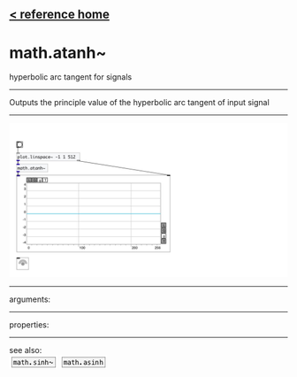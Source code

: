 [< reference home](index.html)
---

# math.atanh~


hyperbolic arc tangent for signals

---

Outputs the principle value of the hyperbolic arc tangent of input signal
<br>


---


![example](examples/math.atanh~-example.jpg)

---
arguments:


---
properties:


---
see also:<br>
[![math.sinh~](img/object_math.sinh~.png)](math.sinh~.html)
[![math.asinh](img/object_math.asinh.png)](math.asinh.html)
